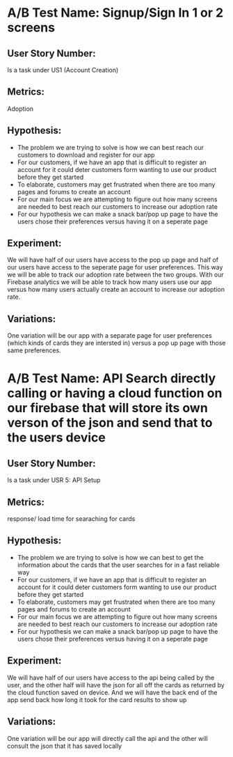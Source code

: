 # A/B Test Name: Signup/Sign In 1 or 2 screens
## User Story Number: 
Is a task under US1 (Account Creation)

## Metrics: 
Adoption

## Hypothesis: 
- The problem we are trying to solve is how we can best reach our customers to download and register for our app
- For our customers, if we have an app that is difficult to register an account for it could deter customers form wanting to use our product before they get started
- To elaborate, customers may get frustrated when there are too many pages and forums to create an account
- For our main focus we are attempting to figure out how many screens are needed to best reach our customers to increase our adoption rate
- For our hypothesis we can make a snack bar/pop up page to have the users chose their preferences versus having it on a seperate page

## Experiment: 
We will have half of our users have access to the pop up page and half of our users have access to the seperate page for user preferences. This way we will be able to track our adoption rate between the two groups. With our Firebase analytics we will be able to track how many users use our app versus how many users actually create an account to increase our adoption rate.

## Variations: 
One variation will be our app with a separate page for user preferences (which kinds of cards they are intersted in) versus a pop up page with those same preferences. 


# A/B Test Name: API Search directly calling or having a cloud function on our firebase that will store its own verson of the json and send that to the users device

## User Story Number: 
Is a task under USR 5: API Setup

## Metrics: 
response/ load time for searaching for cards

## Hypothesis: 
- The problem we are trying to solve is how we can best to get the information about the cards that the user searches for in a fast reliable way 
- For our customers, if we have an app that is difficult to register an account for it could deter customers form wanting to use our product before they get started
- To elaborate, customers may get frustrated when there are too many pages and forums to create an account
- For our main focus we are attempting to figure out how many screens are needed to best reach our customers to increase our adoption rate
- For our hypothesis we can make a snack bar/pop up page to have the users chose their preferences versus having it on a seperate page

## Experiment: 
We will have half of our users have access to the api being called by the user, and the other half will have the json for all off the cards as returned by the cloud function saved on device. And we will have the back end of the app send back how long it took for the card results to show up

## Variations: 
One variation will be our app will directly call the api and the other will consult the json that it has saved locally
